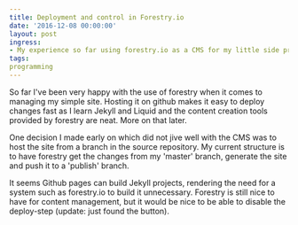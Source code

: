```yaml
---
title: Deployment and control in Forestry.io
date: '2016-12-08 00:00:00'
layout: post
ingress:
- My experience so far using forestry.io as a CMS for my little side project.
tags:
programming
---
```

So far I've been very happy with the use of forestry when it comes to managing my simple site. Hosting it on github makes it easy to deploy changes fast as I learn Jekyll and Liquid and the content creation tools provided by forestry are neat. More on that later.

One decision I made early on which did not jive well with the CMS was to host the site from a branch in the source repository. My current structure is to have forestry get the changes from my 'master' branch, generate the site and push it to a 'publish' branch.

It seems Github pages can build Jekyll projects, rendering the need for a system such as forestry.io to build it unnecessary. Forestry is still nice to have for content management, but it would be nice to be able to disable the deploy-step (update: just found the button).